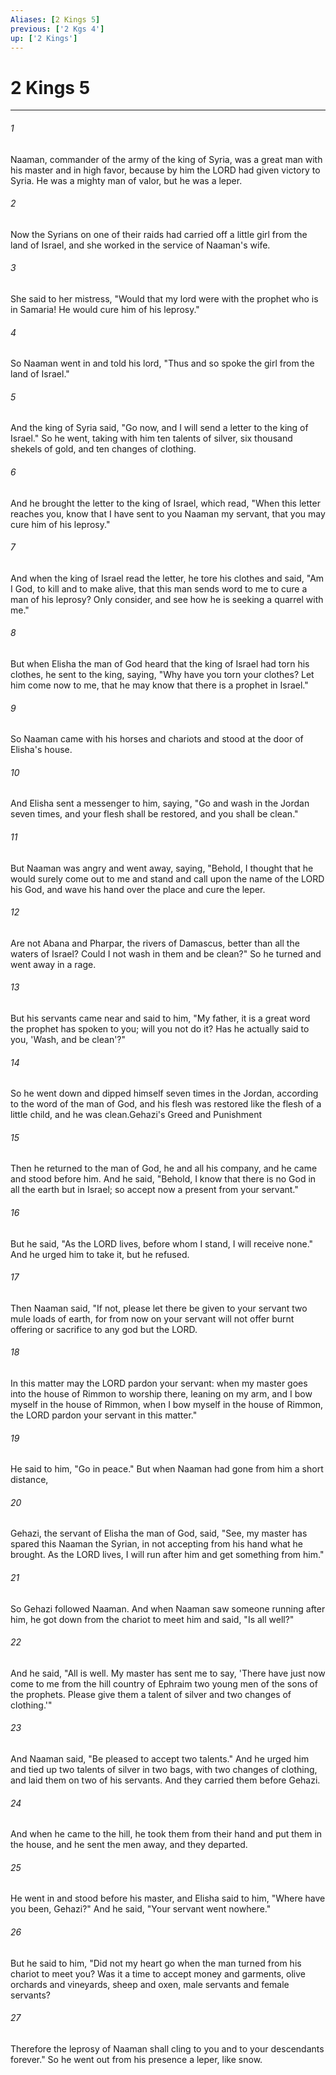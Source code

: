 ```yaml
---
Aliases: [2 Kings 5]
previous: ['2 Kgs 4']
up: ['2 Kings']
---
```

# 2 Kings 5

***

 

###### 1 
Naaman, commander of the army of the king of Syria, was a great man with his master and in high favor, because by him the LORD had given victory to Syria. He was a mighty man of valor, but he was a leper. 
 

###### 2 
Now the Syrians on one of their raids had carried off a little girl from the land of Israel, and she worked in the service of Naaman's wife. 
 

###### 3 
She said to her mistress, "Would that my lord were with the prophet who is in Samaria! He would cure him of his leprosy." 
 

###### 4 
So Naaman went in and told his lord, "Thus and so spoke the girl from the land of Israel." 
 

###### 5 
And the king of Syria said, "Go now, and I will send a letter to the king of Israel."
 So he went, taking with him ten talents of silver, six thousand shekels of gold, and ten changes of clothing. 
 

###### 6 
And he brought the letter to the king of Israel, which read, "When this letter reaches you, know that I have sent to you Naaman my servant, that you may cure him of his leprosy." 
 

###### 7 
And when the king of Israel read the letter, he tore his clothes and said, "Am I God, to kill and to make alive, that this man sends word to me to cure a man of his leprosy? Only consider, and see how he is seeking a quarrel with me."
 
 

###### 8 
But when Elisha the man of God heard that the king of Israel had torn his clothes, he sent to the king, saying, "Why have you torn your clothes? Let him come now to me, that he may know that there is a prophet in Israel." 
 

###### 9 
So Naaman came with his horses and chariots and stood at the door of Elisha's house. 
 

###### 10 
And Elisha sent a messenger to him, saying, "Go and wash in the Jordan seven times, and your flesh shall be restored, and you shall be clean." 
 

###### 11 
But Naaman was angry and went away, saying, "Behold, I thought that he would surely come out to me and stand and call upon the name of the LORD his God, and wave his hand over the place and cure the leper. 
 

###### 12 
Are not Abana and Pharpar, the rivers of Damascus, better than all the waters of Israel? Could I not wash in them and be clean?" So he turned and went away in a rage. 
 

###### 13 
But his servants came near and said to him, "My father, it is a great word the prophet has spoken to you; will you not do it? Has he actually said to you, 'Wash, and be clean'?" 
 

###### 14 
So he went down and dipped himself seven times in the Jordan, according to the word of the man of God, and his flesh was restored like the flesh of a little child, and he was clean.Gehazi's Greed and Punishment
 
 

###### 15 
Then he returned to the man of God, he and all his company, and he came and stood before him. And he said, "Behold, I know that there is no God in all the earth but in Israel; so accept now a present from your servant." 
 

###### 16 
But he said, "As the LORD lives, before whom I stand, I will receive none." And he urged him to take it, but he refused. 
 

###### 17 
Then Naaman said, "If not, please let there be given to your servant two mule loads of earth, for from now on your servant will not offer burnt offering or sacrifice to any god but the LORD. 
 

###### 18 
In this matter may the LORD pardon your servant: when my master goes into the house of Rimmon to worship there, leaning on my arm, and I bow myself in the house of Rimmon, when I bow myself in the house of Rimmon, the LORD pardon your servant in this matter." 
 

###### 19 
He said to him, "Go in peace."
 But when Naaman had gone from him a short distance, 
 

###### 20 
Gehazi, the servant of Elisha the man of God, said, "See, my master has spared this Naaman the Syrian, in not accepting from his hand what he brought. As the LORD lives, I will run after him and get something from him." 
 

###### 21 
So Gehazi followed Naaman. And when Naaman saw someone running after him, he got down from the chariot to meet him and said, "Is all well?" 
 

###### 22 
And he said, "All is well. My master has sent me to say, 'There have just now come to me from the hill country of Ephraim two young men of the sons of the prophets. Please give them a talent of silver and two changes of clothing.'" 
 

###### 23 
And Naaman said, "Be pleased to accept two talents." And he urged him and tied up two talents of silver in two bags, with two changes of clothing, and laid them on two of his servants. And they carried them before Gehazi. 
 

###### 24 
And when he came to the hill, he took them from their hand and put them in the house, and he sent the men away, and they departed. 
 

###### 25 
He went in and stood before his master, and Elisha said to him, "Where have you been, Gehazi?" And he said, "Your servant went nowhere." 
 

###### 26 
But he said to him, "Did not my heart go when the man turned from his chariot to meet you? Was it a time to accept money and garments, olive orchards and vineyards, sheep and oxen, male servants and female servants? 
 

###### 27 
Therefore the leprosy of Naaman shall cling to you and to your descendants forever." So he went out from his presence a leper, like snow.
 
